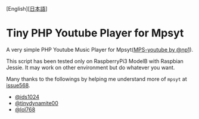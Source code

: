 [English][[日本語](README.ja.md)]
# Tiny PHP Youtube Player for Mpsyt
A very simple PHP Youtube Music Player for Mpsyt([MPS-youtube by @np1]( https://github.com/mps-youtube/mps-youtube )).

This script has been tested only on RaspberryPi3 ModelB with Raspbian Jessie.
It may work on other environment but do whatever you want.

Many thanks to the followings by helping me understand more of `mpsyt` at [issue568](https://github.com/mps-youtube/mps-youtube/issues/568).

- [@ids1024](//github.com/ids1024)
- [@tinydynamite00](//github.com/tinydynamite00)
- [@lol768 ](//github.com/lol768)

